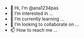 - 👋 Hi, I’m @ana1234pas
- 👀 I’m interested in ...
- 🌱 I’m currently learning ...
- 💞️ I’m looking to collaborate on ...
- 📫 How to reach me ...

<!---
ana1234pas/ana1234pas is a ✨ special ✨ repository because its `README.md` (this file) appears on your GitHub profile.
You can click the Preview link to take a look at your changes.
--->
